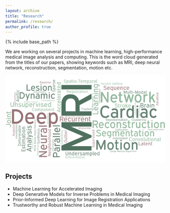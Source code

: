 ```yaml
---
layout: archive
title: "Research"
permalink: /research/
author_profile: true
---
```


{% include base_path %}

We are working on several projects in machine learning, high-performance medical image analysis and computing. This is the word cloud generated from the titles of our papers, showing keywords such as MRI, deep neural network, reconstruction, segmentation, motion etc.

<!-- <img align="center" width="600" src="/images/word cloud.png" />  -->

<p align="center"> 
  <img width="600" src="/images/word cloud.png" />
</p>

Projects
------
- Machine Learning for Accelerated Imaging
- Deep Generative Models for Inverse Problems in Medical Imaging
- Prior-Informed Deep Learning for Image Registration Applications
- Trustworthy and Robust Machine Learning in Medical Imaging
